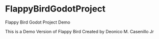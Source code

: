 # FlappyBirdGodotProject
Flappy Bird Godot Project Demo 

This is a Demo Version of Flappy Bird Created by Deonico M. Casenillo Jr

